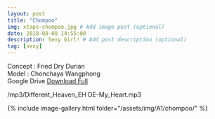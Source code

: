 ```yaml
---
layout: post
title: "Chompoo"
img: xtapo-chompoo.jpg # Add image post (optional)
date: 2018-08-08 14:55:00
description: Sexy Girl! # Add post description (optional)
tag: [sexy]
---
```

Concept : Fried Dry Durian  
Model : Chonchaya Wangphong       
Google Drive [Download Full](http://gestyy.com/e0Geuj)

/mp3/Different_Heaven_EH DE-My_Heart.mp3

{% include image-gallery.html folder="/assets/img/A1/chompoo/" %}
